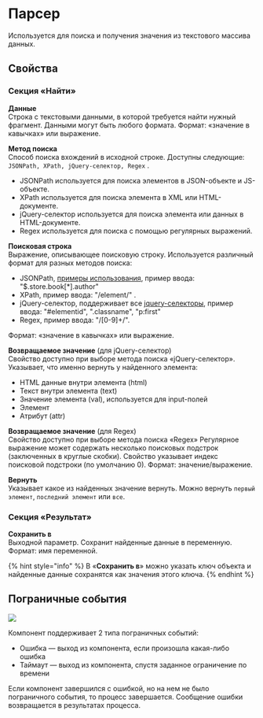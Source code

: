 # Парсер

Используется для поиска и получения значения из текстового массива данных.

## Свойства

### Секция «Найти»

**Данные**  \
Строка с текстовыми данными, в которой требуется найти нужный фрагмент. Данными могут быть любого формата. Формат: «значение в кавычках» или выражение.

**Метод поиска**  \
Способ поиска вхождений в исходной строке. Доступны следующие: `JSONPath, XPath, jQuery-селектор, Regex` .

* JSONPath используется для поиска элементов в JSON-объекте и JS-объекте.
* XPath используется для поиска элемента в XML или HTML-документе.
* jQuery-селектор используется для поиска элемента или данных в HTML-документе.
* Regex используется для поиска с помощью регулярных выражений.

**Поисковая строка**  \
Выражение, описывающее поисковую строку. Используется различный формат для разных методов поиска:

* JSONPath, [примеры использования](https://github.com/s3u/JSONPath), пример ввода: "$.store.book\[\*].author"
* XPath, пример ввода: "/element/" .
* jQuery-селектор, поддерживает все [jquery-селекторы](https://www.w3schools.com/jquery/jquery\_ref\_selectors.asp), пример ввода: "#elementid", ".classname", "p:first"
* Regex, пример ввода: "/\[0-9]+/".

Формат: «значение в кавычках» или выражение.

**Возвращаемое значение** (для jQuery-селектор)  \
Свойство доступно при выборе метода поиска «jQuery-селектор». Указывает, что именно вернуть у найденного элемента:

* HTML данные внутри элемента (html)
* Текст внутри элемента (text)
* Значение элемента (val), используется для input-полей
* Элемент
* Атрибут (attr)

**Возвращаемое значение** (для Regex)\
Свойство доступно при выборе метода поиска «Regex» Регулярное выражение может содержать несколько поисковых подстрок (заключенных в круглые скобки). Свойство указывает индекс поисковой подстроки (по умолчанию 0). Формат: значение/выражение.

**Вернуть**  \
Указывает какое из найденных значение вернуть. Можно вернуть `первый элемент`, `последний элемент` или `все`.

### Секция «Результат»

**Сохранить в**  \
Выходной параметр. Сохранит найденные данные в переменную. Формат: имя переменной.

{% hint style="info" %}
В «**Сохранить в**» можно указать ключ объекта и найденные данные сохранятся как значения этого ключа.
{% endhint %}

## Пограничные события

![](../../.gitbook/assets/boundary\_any.png)

Компонент поддерживает 2 типа пограничных событий:

* Ошибка — выход из компонента, если произошла какая-либо ошибка
* Таймаут — выход из компонента, спустя заданное ограничение по времени

Если компонент завершился с ошибкой, но на нем не было пограничного события, то процесс завершается. Сообщение ошибки возвращается в результатах процесса.
